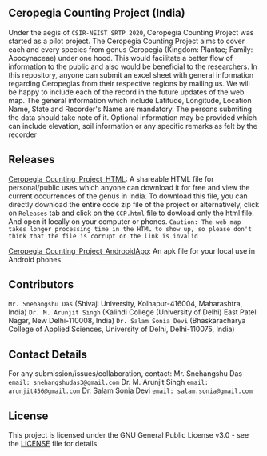 ## Ceropegia Counting Project (India)
Under the aegis of `CSIR-NEIST SRTP 2020`, Ceropegia Counting Project was started as a pilot project. 
The Ceropegia Counting Project aims to cover each and every species from genus Ceropegia (Kingdom: Plantae; Family: Apocynaceae) under one hood. 
This would facilitate a better flow of information to the public and also would be beneficial to the researchers. 
In this repository, anyone can submit an excel sheet with general information regarding Ceropegias from their respective regions by mailing us. We will be happy to include each of the record in the future updates of the web map. 
The general information which include Latitude, Longitude, Location Name, State and Recorder's Name are mandatory. 
The persons submiting the data should take note of it.
Optional information may be provided which can include elevation, soil information or any specific remarks as felt by the recorder

## Releases
[Ceropegia_Counting_Project_HTML](CCP.html): A shareable HTML file for personal/public uses which anyone can download it for free and view the current occurrences of the genus in India. To download this file, you can directly download the entire code zip file of the project or alternatively, click on `Releases` tab and click on the `CCP.html` file to dowload only the html file. And open it locally on your computer or phones. 
`Caution: The web map takes longer processing time in the HTML to show up, so please don't think that the file is corrupt or the link is invalid`

[Ceropegia_Counting_Project_AndrooidApp](Ceropegia_Counting_Project_AndroidApp.apk): An apk file for your local use in Android phones.

## Contributors
`Mr. Snehangshu Das` (Shivaji University, Kolhapur-416004, Maharashtra, India)
`Dr. M. Arunjit Singh` (Kalindi College (University of Delhi) East Patel Nagar, New Delhi-110008, India)
`Dr. Salam Sonia Devi` (Bhaskaracharya College of Applied Sciences, University of Delhi, Delhi-110075, India)

## Contact Details
For any submission/issues/collaboration, contact:
Mr. Snehangshu Das ``email: snehangshudas3@gmail.com``
Dr. M. Arunjit Singh ``email: arunjit456@gmail.com``
Dr. Salam Sonia Devi `email: salam.sonia@gmail.com`

## License
This project is licensed under the GNU General Public License v3.0 - see the [LICENSE](LICENSE) file for details


